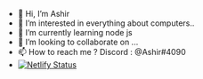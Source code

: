 - 👋 Hi, I’m Ashir
- 👀 I’m interested in everything about computers..
- 🌱 I’m currently learning node js 
- 💞️ I’m looking to collaborate on ...
- 📫 How to reach me ? Discord : @Ashir#4090
- [![Netlify Status](https://api.netlify.com/api/v1/badges/bd745f4c-6c90-4701-bcbf-9ce0071d58db/deploy-status)](https://app.netlify.com/sites/mashir/deploys)
